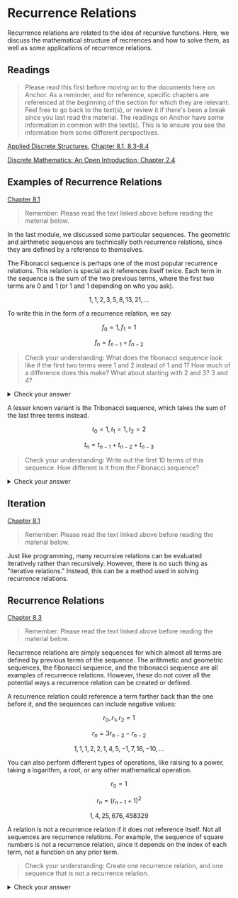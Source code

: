 # Recurrence Relations

Recurrence relations are related to the idea of recursive functions. Here, we discuss the mathematical structure of recrrences and how to solve them, as well as some applications of recurrence relations.

## Readings

> Please read this first before moving on to the documents here on Anchor.
> As a reminder, and for reference, specific chapters are referenced at the beginning of the section for which they are relevant.
> Feel free to go back to the text(s), or review it if there's been a break since you last read the material.
> The readings on Anchor have some information in common with the text(s). This is to ensure you see the information from some different perspectives.

[Applied Discrete Structures](https://discretemath.org/ads/chapter_8.html), [Chapter 8.1, 8.3-8.4](https://discretemath.org/ads/s-faces-of-recursion.html)

[Discrete Mathematics: An Open Introduction, Chapter 2.4](https://discrete.openmathbooks.org/dmoi3/sec_recurrence.html)

## Examples of Recurrence Relations
[Chapter 8.1](https://discretemath.org/ads/s-faces-of-recursion.html)

> Remember: Please read the text linked above before reading the material below.

In the last module, we discussed some particular sequences. The geometric and airthmetic sequences are technically both recurrence relations, since they are defined by a reference to themselves.

The Fibonacci sequence is perhaps one of the most popular recurrence relations. This relation is special as it references itself twice. Each term in the sequence is the sum of the two previous terms, where the first two terms are $0$ and $1$ (or $1$ and $1$ depending on who you ask).

$$1, 1, 2, 3, 5, 8, 13, 21, ... $$

To write this in the form of a recurrence relation, we say 

$$f_0 = 1, f_1 = 1$$

$$f_n = f_{n-1} + f_{n-2}$$

> Check your understanding: What does the fibonacci sequence look like if the first two terms were $1$ and $2$ instead of $1$ and $1$? How much of a difference does this make? What about starting with $2$ and $3$? $3$ and $4$?

<details><summary>Check your answer</summary>

$1$ and $2$ already exist in the fibonacci, this would just move everything up by one.

Similarly, with $2$ and $3$ everything would get moved up by $2$.

However, $4$ is not in the fibonacci sequence, so this would be different.

$3, 4, 7, 11, 18, 29, 47, 76, ... $

</details>

A lesser known variant is the Tribonacci sequence, which takes the sum of the last three terms instead.

$$t_0 = 1, t_1 = 1, t_2 = 2$$

$$t_n = t_{n-1} + t_{n-2} + t_{n-3}$$

> Check your understanding: Write out the first $10$ terms of this sequence. How different is it from the Fibonacci sequence?

<details><summary>Check your answer</summary>

$1, 1, 2, 4, 7, 13, 24, 44, 81, 149, ... $

It's quite different, from the moment the recurrence starts.

</details>

## Iteration
[Chapter 8.1](https://discretemath.org/ads/s-faces-of-recursion.html)

> Remember: Please read the text linked above before reading the material below.

Just like programming, many recurrsive relations can be evaluated iteratively rather than recursively. However, there is no such thing as "iterative relations." Instead, this can be a method used in solving recurrence relations.

## Recurrence Relations
[Chapter 8.3](https://discretemath.org/ads/s-recurrence-relations.html)

> Remember: Please read the text linked above before reading the material below.

Recurrence relations are simply sequences for which almost all terms are defined by previous terms of the sequence. The arithmetic and geometric sequences, the fibonacci sequence, and the tribonacci sequence are all examples of recurrence relations. However, these do not cover all the potential ways a recurrence relation can be created or defined.

A recurrence relation could reference a term farther back than the one before it, and the sequences can include negative values:

$$r_0, r_1, r_2 = 1$$

$$r_n = 3r_{n-3} - r_{n-2}$$

$$1, 1, 1, 2, 2, 1, 4, 5, -1, 7, 16, -10, ...$$

You can also perform different types of operations, like raising to a power, taking a logarithm, a root, or any other mathematical operation.

$$r_0 = 1$$

$$r_n = (r_{n-1} + 1)^2$$

$$1, 4, 25, 676, 458329$$

A relation is not a recurrence relation if it does not reference itself. Not all sequences are recurrence relations. For example, the sequence of square numbers is not a recurrence relation, since it depends on the index of each term, not a function on any prior term.

> Check your understanding: Create one recurrence relation, and one sequence that is not a recurrence relation.

<details><summary>Check your answer</summary>

Answers will vary, but remember that a recurrence relation must meaningfully reference itself.

</details>